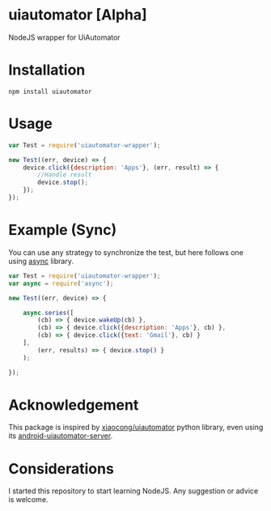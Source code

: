 # uiautomator [Alpha]
NodeJS wrapper for UiAutomator

Installation
=======
```
npm install uiautomator
```

Usage
=======
```javascript
var Test = require('uiautomator-wrapper');

new Test((err, device) => {
    device.click({description: 'Apps'}, (err, result) => {
        //Handle result
        device.stop();
    });
});
```

Example (Sync)
=======
You can use any strategy to synchronize the test, but here follows one using [async](https://github.com/caolan/async) library.

```javascript
var Test = require('uiautomator-wrapper');
var async = require('async');

new Test((err, device) => {

    async.series([
        (cb) => { device.wakeUp(cb) },
        (cb) => { device.click({description: 'Apps'}, cb) },
        (cb) => { device.click({text: 'Gmail'}, cb) }
    ],
        (err, results) => { device.stop() }
    );

});
```

Acknowledgement
========
This package is inspired by [xiaocong/uiautomator](https://github.com/xiaocong/uiautomator) python library, even using its [android-uiautomator-server](https://github.com/xiaocong/android-uiautomator-server).


Considerations
========
I started this repository to start learning NodeJS. Any suggestion or advice is welcome.
